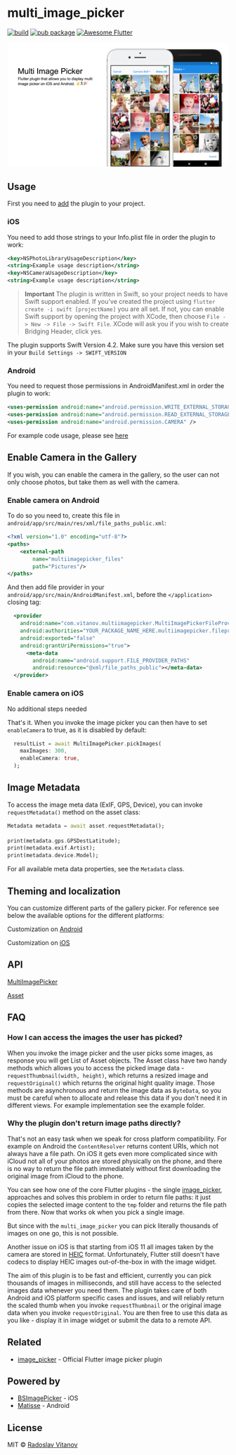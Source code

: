 # multi_image_picker

[![build](https://img.shields.io/travis/Sh1d0w/multi_image_picker.svg)](https://pub.dartlang.org/packages/multi_image_picker)
[![pub package](https://img.shields.io/pub/v/multi_image_picker.svg)](https://pub.dartlang.org/packages/multi_image_picker)
<a href="https://stackoverflow.com/questions/tagged/flutter?sort=votes">
   <img alt="Awesome Flutter" src="https://img.shields.io/badge/Awesome-Flutter-blue.svg?longCache=true&style=flat-square" />
</a>


![Screenshot iOS 1](screenshots/hero.png)

## Usage

First you need to [add](https://pub.dartlang.org/packages/multi_image_picker#-installing-tab-) the plugin to your project.

### iOS

You need to add those strings to your Info.plist file in order the plugin to work:
```xml
<key>NSPhotoLibraryUsageDescription</key>
<string>Example usage description</string>
<key>NSCameraUsageDescription</key>
<string>Example usage description</string>
```

>**Important** The plugin is written in Swift, so your project needs to have Swift support enabled. If you've created the project using `flutter create -i swift [projectName]` you are all set. If not, you can enable Swift support by opening the project with XCode, then choose `File -> New -> File -> Swift File`. XCode will ask you if you wish to create Bridging Header, click yes.

The plugin supports Swift Version 4.2. Make sure you have this version set in your `Build Settings -> SWIFT_VERSION`

### Android

You need to request those permissions in AndroidManifest.xml in order the plugin to work:

```xml
<uses-permission android:name="android.permission.WRITE_EXTERNAL_STORAGE" />
<uses-permission android:name="android.permission.READ_EXTERNAL_STORAGE" />
<uses-permission android:name="android.permission.CAMERA" />
```

For example code usage, please see [here](https://github.com/Sh1d0w/multi_image_picker/blob/master/example/lib/main.dart)

## Enable Camera in the Gallery

If you wish, you can enable the camera in the gallery, so the user can not only choose photos, but take them as well with the camera.

### Enable camera on Android
To do so you need to, create this file in `android/app/src/main/res/xml/file_paths_public.xml`:

```xml
<?xml version="1.0" encoding="utf-8"?>
<paths>
    <external-path
        name="multiimagepicker_files"
        path="Pictures"/>
</paths>
```

And then add file provider in your `android/app/src/main/AndroidManifest.xml`, before the `</application>` closing tag:

```xml
  <provider
    android:name="com.vitanov.multiimagepicker.MultiImagePickerFileProvider"
    android:authorities="YOUR_PACKAGE_NAME_HERE.multiimagepicker.fileprovider"
    android:exported="false"
    android:grantUriPermissions="true">
      <meta-data
        android:name="android.support.FILE_PROVIDER_PATHS"
        android:resource="@xml/file_paths_public"></meta-data>
  </provider>
```

### Enable camera on iOS

No additional steps needed

That's it. When you invoke the image picker you can then have to set `enableCamera` to true, as it is disabled by default:

```dart
  resultList = await MultiImagePicker.pickImages(
    maxImages: 300,
    enableCamera: true,
  );
```

## Image Metadata

To access the image meta data (ExIF, GPS, Device), you can invoke `requestMetadata()` method on the asset class:

```dart
Metadata metadata = await asset.requestMetadata();

print(metadata.gps.GPSDestLatitude);
print(metadata.exif.Artist);
print(metadata.device.Model);
```

For all available meta data properties, see the `Metadata` class.

## Theming and localization

You can customize different parts of the gallery picker. For reference see below the available options for the different platforms:

Customization on [Android](https://github.com/Sh1d0w/multi_image_picker/tree/master/doc/android.md)

Customization on [iOS](https://github.com/Sh1d0w/multi_image_picker/tree/master/doc/ios.md)

## API

[MultiImagePicker](https://pub.dartlang.org/documentation/multi_image_picker/latest/picker/MultiImagePicker-class.html)

[Asset](https://pub.dartlang.org/documentation/multi_image_picker/latest/asset/Asset-class.html)

## FAQ

### How I can access the images the user has picked?

When you invoke the image picker and the user picks some images, as response you will get List of Asset objects. The Asset class have two handy methods which allows you to access the picked image data - `requestThumbnail(width, height)`, which returns a resized image and `requestOriginal()` which returns the original hight quality image. Those methods are asynchronous and return the image data as `ByteData`, so you must be careful when to allocate and release this data if you don't need it in different views. For example implementation see the example folder.

### Why the plugin don't return image paths directly?

That's not an easy task when we speak for cross platform compatibility. For example on Android the `ContentResolver` returns content URIs, which not always have a file path. On iOS it gets even more complicated since with iCloud not all of your photos are stored physically on the phone, and there is no way to return the file path immediately without first downloading the original image from iCloud to the phone.

You can see how one of the core Flutter plugins - the single [image_picker](https://pub.dartlang.org/packages/image_picker), approaches and solves this problem in order to return file paths: it just copies the selected image content to the `tmp` folder and returns the file path from there. Now that works ok when you pick a single image.

But since with the `multi_image_picker` you can pick literally thousands of images on one go, this is not possible.

Another issue on iOS is that starting from iOS 11 all images taken by the camera are stored in [HEIC](https://en.wikipedia.org/wiki/High_Efficiency_Image_File_Format) format. Unfortunately, Flutter still doesn't have codecs to display HEIC images out-of-the-box in with the image widget.

The aim of this plugin is to be fast and efficient, currently you can pick thousands of images in milliseconds, and still have access to the selected images data whenever you need them. The plugin takes care of both Android and iOS platform specific cases and issues, and will reliably return the scaled thumb when you invoke `requestThumbnail` or the original image data when you invoke `requestOriginal`. You are then free to use this data as you like - display it in image widget or submit the data to a remote API.

## Related

- [image_picker](https://pub.dartlang.org/packages/image_picker) - Official Flutter image picker plugin

## Powered by

- [BSImagePicker](https://github.com/mikaoj/BSImagePicker) - iOS
- [Matisse](https://github.com/zhihu/Matisse) - Android

## License

MIT © [Radoslav Vitanov](https://github.com/Sh1d0w)